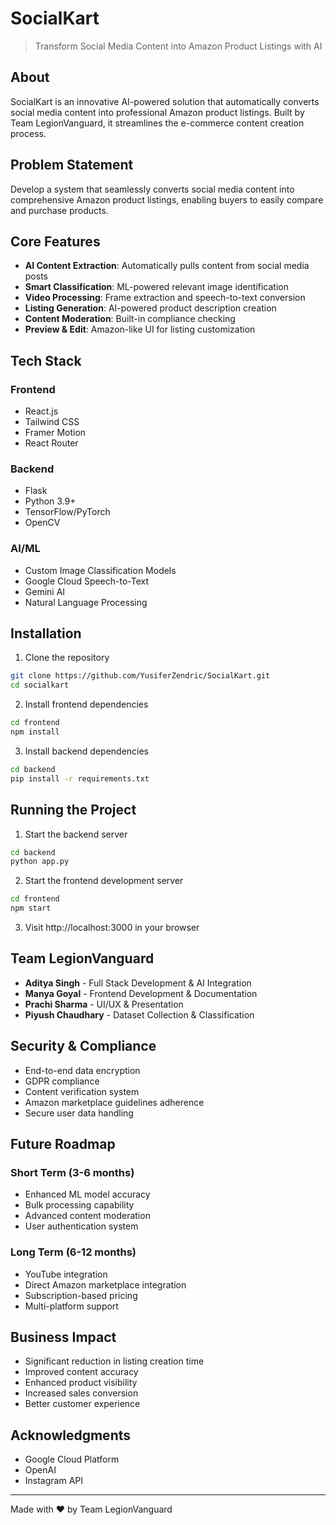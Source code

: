 # SocialKart

> Transform Social Media Content into Amazon Product Listings with AI

##  About

SocialKart is an innovative AI-powered solution that automatically converts social media content into professional Amazon product listings. Built by Team LegionVanguard, it streamlines the e-commerce content creation process.

##  Problem Statement

Develop a system that seamlessly converts social media content into comprehensive Amazon product listings, enabling buyers to easily compare and purchase products.

##  Core Features

- **AI Content Extraction**: Automatically pulls content from social media posts
- **Smart Classification**: ML-powered relevant image identification
- **Video Processing**: Frame extraction and speech-to-text conversion
- **Listing Generation**: AI-powered product description creation
- **Content Moderation**: Built-in compliance checking
- **Preview & Edit**: Amazon-like UI for listing customization

##  Tech Stack

### Frontend
- React.js
- Tailwind CSS
- Framer Motion
- React Router

### Backend
- Flask
- Python 3.9+
- TensorFlow/PyTorch
- OpenCV

### AI/ML
- Custom Image Classification Models
- Google Cloud Speech-to-Text
- Gemini AI
- Natural Language Processing

##  Installation

1. Clone the repository
```bash
git clone https://github.com/YusiferZendric/SocialKart.git
cd socialkart
```
2. Install frontend dependencies
```bash
cd frontend
npm install
```
3. Install backend dependencies
```bash
cd backend
pip install -r requirements.txt
```
##  Running the Project

1. Start the backend server
```bash
cd backend
python app.py
```
2. Start the frontend development server
```bash
cd frontend
npm start
```

3. Visit http://localhost:3000 in your browser

##  Team LegionVanguard

- **Aditya Singh** - Full Stack Development & AI Integration
- **Manya Goyal** - Frontend Development & Documentation
- **Prachi Sharma** - UI/UX & Presentation
- **Piyush Chaudhary** - Dataset Collection & Classification

##  Security & Compliance

- End-to-end data encryption
- GDPR compliance
- Content verification system
- Amazon marketplace guidelines adherence
- Secure user data handling

##  Future Roadmap

### Short Term (3-6 months)
- Enhanced ML model accuracy
- Bulk processing capability
- Advanced content moderation
- User authentication system

### Long Term (6-12 months)
- YouTube integration
- Direct Amazon marketplace integration
- Subscription-based pricing
- Multi-platform support

##  Business Impact

- Significant reduction in listing creation time
- Improved content accuracy
- Enhanced product visibility
- Increased sales conversion
- Better customer experience

##  Acknowledgments

- Google Cloud Platform
- OpenAI
- Instagram API

---
Made with ❤ by Team LegionVanguard
